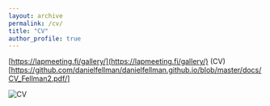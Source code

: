 ```yaml
---
layout: archive
permalink: /cv/
title: "CV"
author_profile: true
---
```

[https://lapmeeting.fi/gallery/](https://lapmeeting.fi/gallery/)
(CV)[https://github.com/danielfellman/danielfellman.github.io/blob/master/docs/CV_Fellman2.pdf/]

<img src="{{ site.url }}{{ site.baseurl }}/images/cv.jpg" alt="CV">
